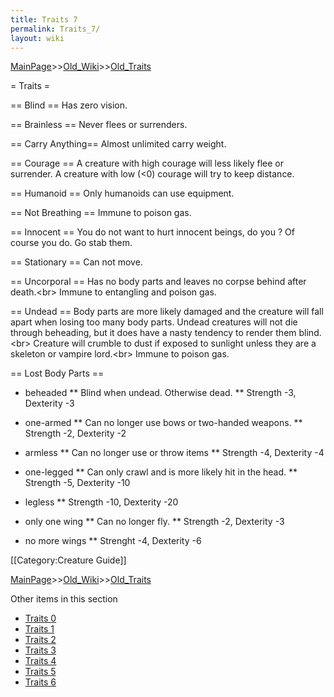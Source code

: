 ```yaml
---
title: Traits 7
permalink: Traits_7/
layout: wiki
---
```


[MainPage](/keeperrl_wiki/ "wikilink")>>[Old_Wiki](/keeperrl_wiki/Old_Wiki "wikilink")>>[Old_Traits](/keeperrl_wiki/Old_Traits "wikilink")

= Traits =

== Blind ==
Has zero vision.

== Brainless == 
Never flees or surrenders.

== Carry Anything==
Almost unlimited carry weight.

== Courage ==
A creature with high courage will less likely flee or surrender. A creature with low (&lt;0) courage will try to keep distance.

== Humanoid ==
Only humanoids can use equipment.

== Not Breathing ==
Immune to poison gas.

== Innocent ==
You do not want to hurt innocent beings, do you ?  Of course you do.  Go stab them.

== Stationary ==
Can not move.

== Uncorporal ==
Has no body parts and leaves no corpse behind after death.&lt;br&gt;
Immune to entangling and poison gas.

== Undead ==
Body parts are more likely damaged and the creature will fall apart when losing too many body parts.  Undead creatures will not die through beheading, but it does have a nasty tendency to render them blind.&lt;br&gt;
Creature will crumble to dust if exposed to sunlight unless they are a skeleton or vampire lord.&lt;br&gt;
Immune to poison gas.

== Lost Body Parts ==
* beheaded
** Blind when undead. Otherwise dead.
** Strength -3, Dexterity -3

* one-armed
** Can no longer use bows or two-handed weapons.
** Strength -2, Dexterity -2
* armless
** Can no longer use or throw items
** Strength -4, Dexterity -4

* one-legged
** Can only crawl and is more likely hit in the head.
** Strength -5, Dexterity -10
* legless
** Strength -10, Dexterity -20

* only one wing
** Can no longer fly.
** Strength -2, Dexterity -3
* no more wings
** Strenght -4, Dexterity -6

[[Category:Creature Guide]]

[MainPage](/keeperrl_wiki/ "wikilink")>>[Old_Wiki](/keeperrl_wiki/Old_Wiki "wikilink")>>[Old_Traits](/keeperrl_wiki/Old_Traits "wikilink")

Other items in this section
-    [Traits 0](/keeperrl_wiki/Traits_0 "wikilink")
-    [Traits 1](/keeperrl_wiki/Traits_1 "wikilink")
-    [Traits 2](/keeperrl_wiki/Traits_2 "wikilink")
-    [Traits 3](/keeperrl_wiki/Traits_3 "wikilink")
-    [Traits 4](/keeperrl_wiki/Traits_4 "wikilink")
-    [Traits 5](/keeperrl_wiki/Traits_5 "wikilink")
-    [Traits 6](/keeperrl_wiki/Traits_6 "wikilink")
